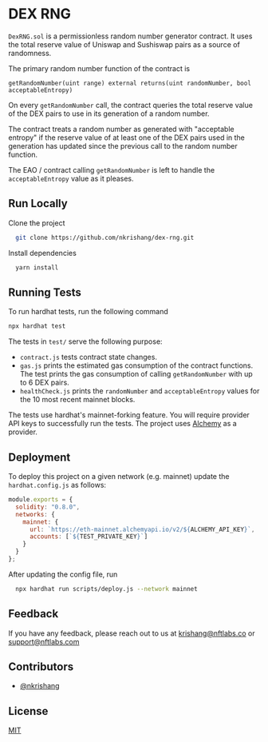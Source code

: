 # DEX RNG

`DexRNG.sol` is a permissionless random number generator contract. It uses the total
reserve value of Uniswap and Sushiswap pairs as a source of randomness.

The primary random number function of the contract is 
```solidity
getRandomNumber(uint range) external returns(uint randomNumber, bool acceptableEntropy)
``` 
On every `getRandomNumber` call, the contract queries the total reserve value
of the DEX pairs to use in its generation of a random number. 

The contract treats a random number as generated with "acceptable entropy" if the 
reserve value of at least one of the DEX pairs used in the generation has updated 
since the previous call to the random number function.

The EAO / contract calling `getRandomNumber` is left to handle the `acceptableEntropy`
value as it pleases.


## Run Locally

Clone the project

```bash
  git clone https://github.com/nkrishang/dex-rng.git
```

Install dependencies

```bash
  yarn install
```

  
## Running Tests

To run hardhat tests, run the following command

```bash
npx hardhat test
```
The tests in `test/` serve the following purpose:
- `contract.js` tests contract state changes.
- `gas.js` prints the estimated gas consumption of the contract functions. 
  The test prints the gas consumption of calling `getRandomNumber` with up to 6 DEX pairs.
- `healthCheck.js` prints the `randomNumber` and `acceptableEntropy` values
  for the 10 most recent mainnet blocks.

The tests use hardhat's mainnet-forking feature. You will require provider API keys
to successfully run the tests. The project uses [Alchemy](https://www.alchemy.com/)
as a provider.

  
## Deployment

To deploy this project on a given network (e.g. mainnet) update the
`hardhat.config.js` as follows:

```javascript
module.exports = {
  solidity: "0.8.0",
  networks: {
    mainnet: {
      url: `https://eth-mainnet.alchemyapi.io/v2/${ALCHEMY_API_KEY}`,
      accounts: [`${TEST_PRIVATE_KEY}`]
    }
  }
};
```
After updating the config file, run

```bash
  npx hardhat run scripts/deploy.js --network mainnet
```

  
## Feedback

If you have any feedback, please reach out to us at krishang@nftlabs.co or support@nftlabs.com

  
## Contributors

- [@nkrishang](https://github.com/nkrishang)

  
## License

[MIT](https://choosealicense.com/licenses/mit/)